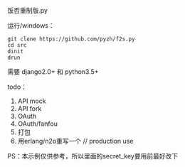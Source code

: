 饭否重制版.py


运行/windows：
```
git clone https://github.com/pyzh/f2s.py
cd src
dinit
drun
```

需要 django2.0+ 和 python3.5+

todo：

1. API mock
2. API fork
3. OAuth
4. OAuth/fanfou
5. 打包
6. 用erlang/n2o重写一个 // production use

PS：本示例仅供参考，所以里面的secret_key要用前最好改下